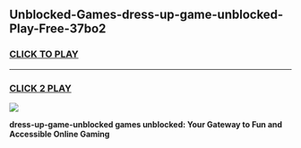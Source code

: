 
## Unblocked-Games-dress-up-game-unblocked-Play-Free-37bo2
<h3>
<a href="https://premium76.site?title=dress-up-game-unblocked&ref=23A">CLICK TO PLAY</a></h3>
<hr>

<h3>
<a href="https://premium76.site?title=dress-up-game-unblocked&ref=23A">CLICK 2 PLAY</a>
  
</h3>

<a href="https://premium76.site?title=dress-up-game-unblocked&ref=23A"><img src="https://clearcache.store/games.png"></a>


**dress-up-game-unblocked games unblocked: Your Gateway to Fun and Accessible Online Gaming**

